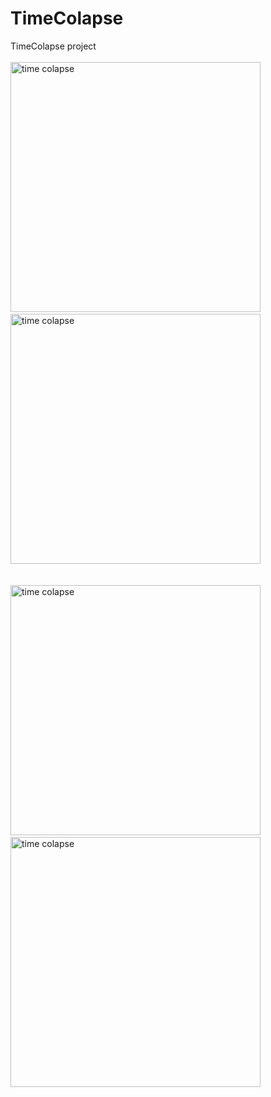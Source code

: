 # TimeColapse
TimeColapse project<br /><br />
<img src="http://binaryalchemist.pl/wp-content/uploads/2016/07/device-2016-07-02-203940.png" alt="time colapse" width="400px"/>
&nbsp;&nbsp;&nbsp;&nbsp;&nbsp;&nbsp;&nbsp;&nbsp;&nbsp;&nbsp;&nbsp;&nbsp;&nbsp;&nbsp;&nbsp;&nbsp;
<img src="http://binaryalchemist.pl/wp-content/uploads/2016/07/device-2016-07-02-204000.png" alt="time colapse" width="400px"/>
<br /><br /><br />
<img src="http://binaryalchemist.pl/wp-content/uploads/2016/07/device-2016-07-02-204104.png" alt="time colapse" width="400px"/>
&nbsp;&nbsp;&nbsp;&nbsp;&nbsp;&nbsp;&nbsp;&nbsp;&nbsp;&nbsp;&nbsp;&nbsp;&nbsp;&nbsp;&nbsp;&nbsp;
<img src="http://binaryalchemist.pl/wp-content/uploads/2016/07/device-2016-07-02-204036.png" alt="time colapse" width="400px"/>

